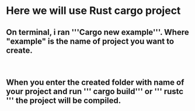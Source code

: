 <h1>Here we will use Rust cargo project</h1>

<h2>On terminal, i ran '''Cargo new example'''. Where "example" is the name of project you want to create.</h2>
</br>
<h2>When you enter the created folder with name of your project and run ''' cargo build''' or ''' rustc ''' the project will be compiled. </h2>